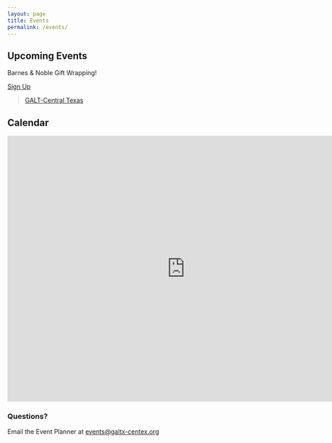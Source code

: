 ```yaml
---
layout: page
title: Events
permalink: /events/
---
```


<div class="row text-center">
  <div class="col-md-5">
    <h2>Upcoming Events</h2>
    <p class="lead">
      Barnes & Noble Gift Wrapping!
    </p>
    <a class="btn btn-lg btn-block btn-success" style="margin:10px 0px;" href="https://signup.com/Group/353724680118" role="button">Sign Up</a>
    <div class="events-container">
      <div class="fb-page"
           data-href="https://www.facebook.com/galtcentraltexas/"
           data-tabs="events"
           data-small-header="true"
           data-adapt-container-width="true"
           data-width="500"
           data-hide-cover="false"
           data-show-facepile="false">
        <blockquote cite="https://www.facebook.com/galtcentraltexas/" class="fb-xfbml-parse-ignore">
          <a href="https://www.facebook.com/galtcentraltexas/events/">GALT-Central Texas</a>
        </blockquote>
      </div>
    </div>
  </div>
  <div class="col-md-7">
    <h2>Calendar</h2>
    <div class="calendar-container">
      <iframe src="https://calendar.google.com/calendar/embed?showTitle=0&amp;showNav=0&amp;showPrint=0&amp;showCalendars=0&amp;showTz=0&amp;height=600&amp;wkst=1&amp;bgcolor=%23FFFFFF&amp;src=gpactoffice%40gmail.com&amp;color=%232952A3&amp;ctz=America%2FChicago"
        style="border-width:0"
        width="800"
        height="600"
        frameborder="0"
        scrolling="no">
      </iframe>
    </div>
  </div>
</div>

### Questions?

Email the Event Planner at [events@galtx-centex.org](mailto:events@galtx-centex.org)
